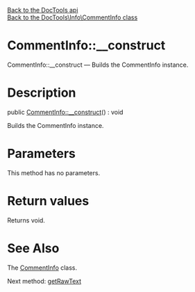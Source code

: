 [Back to the DocTools api](https://github.com/lingtalfi/DocTools/blob/master/doc/api/DocTools.md)<br>
[Back to the DocTools\Info\CommentInfo class](https://github.com/lingtalfi/DocTools/blob/master/doc/api/DocTools/Info/CommentInfo.md)


CommentInfo::__construct
================



CommentInfo::__construct — Builds the CommentInfo instance.




Description
================


public [CommentInfo::__construct](https://github.com/lingtalfi/DocTools/blob/master/doc/api/DocTools/Info/CommentInfo/__construct.md)() : void




Builds the CommentInfo instance.




Parameters
================

This method has no parameters.


Return values
================

Returns void.







See Also
================

The [CommentInfo](https://github.com/lingtalfi/DocTools/blob/master/doc/api/DocTools/Info/CommentInfo.md) class.

Next method: [getRawText](https://github.com/lingtalfi/DocTools/blob/master/doc/api/DocTools/Info/CommentInfo/getRawText.md)<br>

